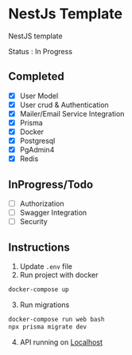 # NestJs Template 
NestJS template

Status : In Progress

## Completed
- [X] User Model
- [X] User crud & Authentication
- [X] Mailer/Email Service Integration
- [X] Prisma
- [X] Docker
- [X] Postgresql
- [X] PgAdmin4
- [X] Redis

## InProgress/Todo
- [ ] Authorization
- [ ] Swagger Integration
- [ ] Security

## Instructions

1. Update `.env` file
2. Run project with docker
```bash 
docker-compose up 
```
3. Run migrations
```bash
docker-compose run web bash
npx prisma migrate dev
```
4. API running on [Localhost](http://localhost:3000)
